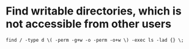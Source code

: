 # Find writable directories, which is not accessible from other users
```
find / -type d \( -perm -g+w -o -perm -o+w \) -exec ls -lad {} \;
```

